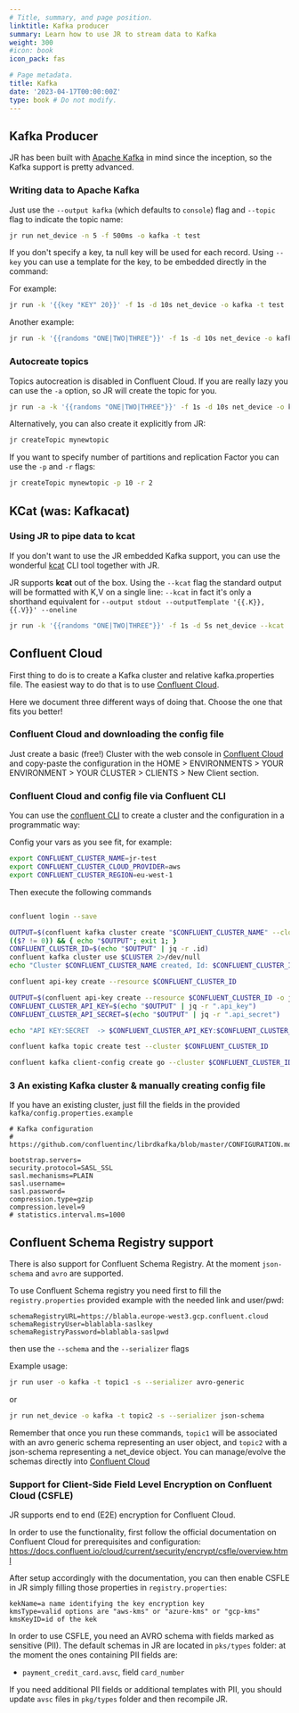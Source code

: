 ```yaml
---
# Title, summary, and page position.
linktitle: Kafka producer
summary: Learn how to use JR to stream data to Kafka
weight: 300
#icon: book
icon_pack: fas

# Page metadata.
title: Kafka
date: '2023-04-17T00:00:00Z'
type: book # Do not modify.
---
```


## Kafka Producer

JR has been built with [Apache Kafka](https://kafka.apache.org/) in mind since the inception, so the Kafka support is pretty advanced.

### Writing data to Apache Kafka

Just use the `--output kafka` (which defaults to `console`) flag and `--topic` flag to indicate the topic name:

```bash
jr run net_device -n 5 -f 500ms -o kafka -t test
```

If you don't specify a key, ta null key will be used for each record.
Using `--key` you can use a template for the key, to be embedded directly in the command:

For example:
```bash
jr run -k '{{key "KEY" 20}}' -f 1s -d 10s net_device -o kafka -t test
```
Another example:
```bash 
jr run -k '{{randoms "ONE|TWO|THREE"}}' -f 1s -d 10s net_device -o kafka -t test
```

### Autocreate topics

Topics autocreation is disabled in Confluent Cloud.
If you are really lazy you can use the `-a` option, so JR will create the topic for you.

```bash
jr run -a -k '{{randoms "ONE|TWO|THREE"}}' -f 1s -d 10s net_device -o kafka -t mynewtopic
```

Alternatively, you can also create it explicitly from JR:

```bash
jr createTopic mynewtopic
```
If you want to specify number of partitions and replication Factor you can use the `-p` and `-r` flags:

```bash
jr createTopic mynewtopic -p 10 -r 2
```

## KCat (was: Kafkacat)

### Using JR to pipe data to **kcat**

If you don't want to use the JR embedded Kafka support, you can use the wonderful [kcat](https://github.com/edenhill/kcat)
CLI tool together with JR.

JR supports **kcat** out of the box. Using the `--kcat` flag the standard output will be formatted with K,V on a single line:
`--kcat` in fact it's only a shorthand equivalent for `--output stdout --outputTemplate '{{.K}},{{.V}}' --oneline`

```bash
jr run -k '{{randoms "ONE|TWO|THREE"}}' -f 1s -d 5s net_device --kcat | kcat -F kafka/config.properties -K , -P -t test
```

## Confluent Cloud

First thing to do is to create a Kafka cluster and relative kafka.properties file. The easiest way to do that is to use [Confluent Cloud]("https://confluent.cloud/").

Here we document three different ways of doing that. Choose the one that fits you better!

### Confluent Cloud and downloading the config file

Just create a basic (free!) Cluster with the web console in [Confluent Cloud]("https://confluent.cloud/") and
copy-paste the configuration in the HOME > ENVIRONMENTS > YOUR ENVIRONMENT > YOUR CLUSTER > CLIENTS > New Client section.

### Confluent Cloud and config file via Confluent CLI

You can use the [confluent CLI]("https://docs.confluent.io/confluent-cli/current/overview.html") to create a cluster and
the configuration in a programmatic way:

Config your vars as you see fit, for example:
```bash
export CONFLUENT_CLUSTER_NAME=jr-test
export CONFLUENT_CLUSTER_CLOUD_PROVIDER=aws
export CONFLUENT_CLUSTER_REGION=eu-west-1 
```
Then execute the following commands

```bash

confluent login --save

OUTPUT=$(confluent kafka cluster create "$CONFLUENT_CLUSTER_NAME" --cloud $CONFLUENT_CLUSTER_CLOUD_PROVIDER --region $CONFLUENT_CLUSTER_REGION --output json 2>&1)
(($? != 0)) && { echo "$OUTPUT"; exit 1; }
CONFLUENT_CLUSTER_ID=$(echo "$OUTPUT" | jq -r .id)
confluent kafka cluster use $CLUSTER 2>/dev/null
echo "Cluster $CONFLUENT_CLUSTER_NAME created, Id: $CONFLUENT_CLUSTER_ID"

confluent api-key create --resource $CONFLUENT_CLUSTER_ID

OUTPUT=$(confluent api-key create --resource $CONFLUENT_CLUSTER_ID -o json)
CONFLUENT_CLUSTER_API_KEY=$(echo "$OUTPUT" | jq -r ".api_key")
CONFLUENT_CLUSTER_API_SECRET=$(echo "$OUTPUT" | jq -r ".api_secret")

echo "API KEY:SECRET  -> $CONFLUENT_CLUSTER_API_KEY:$CONFLUENT_CLUSTER_API_SECRET"

confluent kafka topic create test --cluster $CONFLUENT_CLUSTER_ID

confluent kafka client-config create go --cluster $CONFLUENT_CLUSTER_ID --api-key $CONFLUENT_CLUSTER_API_KEY --api-secret $CONFLUENT_CLUSTER_API_SECRET 1> kafka/config.properties 2>&1
```

### 3 An existing Kafka cluster & manually creating config file

If you have an existing cluster, just fill the fields in the provided `kafka/config.properties.example`

```properties
# Kafka configuration
# https://github.com/confluentinc/librdkafka/blob/master/CONFIGURATION.md

bootstrap.servers=
security.protocol=SASL_SSL
sasl.mechanisms=PLAIN
sasl.username=
sasl.password=
compression.type=gzip
compression.level=9
# statistics.interval.ms=1000
```

## Confluent Schema Registry support

There is also support for Confluent Schema Registry.
At the moment `json-schema` and `avro` are supported.

To use Confluent Schema registry you need first to fill the `registry.properties` provided example with the needed link and user/pwd:

```properties
schemaRegistryURL=https://blabla.europe-west3.gcp.confluent.cloud
schemaRegistryUser=blablabla-saslkey
schemaRegistryPassword=blablabla-saslpwd
```
then use the `--schema` and the `--serializer` flags

Example usage:
```bash
jr run user -o kafka -t topic1 -s --serializer avro-generic
```
or
```bash
jr run net_device -o kafka -t topic2 -s --serializer json-schema
```
Remember that once you run these commands, `topic1` will be associated with an avro generic schema representing an user
object, and `topic2` with a json-schema representing a net_device object.
You can manage/evolve the schemas directly into [Confluent Cloud]("https://confluent.cloud/")

### Support for Client-Side Field Level Encryption on Confluent Cloud (CSFLE)

JR supports end to end (E2E) encryption for Confluent Cloud.

In order to use the functionality, first follow the official documentation on Confluent Cloud for prerequisites and configuration:
https://docs.confluent.io/cloud/current/security/encrypt/csfle/overview.html

After setup accordingly with the documentation, you can then enable CSFLE in JR simply filling those properties in `registry.properties`:

```properties
kekName=a name identifying the key encryption key 
kmsType=valid options are "aws-kms" or "azure-kms" or "gcp-kms"
kmsKeyID=id of the kek
```

In order to use CSFLE, you need an AVRO schema with fields marked as sensitive (PII).
The default schemas in JR are located in `pks/types` folder: at the moment the ones containing PII fields are:

- `payment_credit_card.avsc`, field `card_number`

If you need additional PII fields or additional templates with PII, you should update `avsc` files in `pkg/types` folder and then recompile JR.

